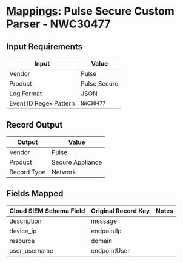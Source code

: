 # [Mappings](README.md): Pulse Secure Custom Parser - NWC30477

## Input Requirements

|Input|Value|
|-----|-----|
|Vendor|Pulse|
|Product|Pulse Secure|
|Log Format|JSON|
|Event ID Regex Pattern|`NWC30477`|

## Record Output

|Output|Value|
|------|-----|
|Vendor|Pulse|
|Product|Secure Appliance|
|Record Type|Network|

## Fields Mapped

|Cloud SIEM Schema Field|Original Record Key|Notes|
|-----------------------|-------------------|-----|
|description|message||
|device_ip|endpointIp||
|resource|domain||
|user_username|endpointUser||

